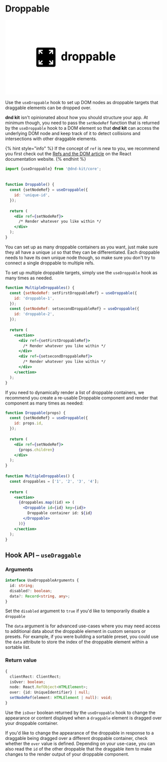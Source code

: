 # Droppable

![](../.gitbook/assets/droppable-large.svg)

Use the `useDroppable` hook to set up DOM nodes as droppable targets that draggable elements can be dropped over. 

**dnd kit** isn't opinionated about how you should structure your app. At minimum though, you need to pass the `setNodeRef` function that is returned by the `useDroppable` hook to a DOM element so that **dnd kit** can access the underlying DOM node and keep track of it to detect collisions and intersections with other draggable elements. 

{% hint style="info" %}
 If the concept of `ref` is new to you, we recommend you first check out the [Refs and the DOM article](https://reactjs.org/docs/refs-and-the-dom.html#adding-a-ref-to-a-dom-element) on the React documentation website.
{% endhint %}

```jsx
import {useDroppable} from '@dnd-kit/core';


function Droppable() {
  const {setNodeRef} = useDroppable({
    id: 'unique-id',
  });
  
  return (
    <div ref={setNodeRef}>
      /* Render whatever you like within */
    </div>
  );
}
```

You can set up as many droppable containers as you want, just make sure they all have a unique `id` so that they can be differentiated. Each droppable needs to have its own unique node though, so make sure you don't try to connect a single droppable to multiple refs.

To set up multiple droppable targets, simply use the `useDroppable` hook as many times as needed.

```jsx
function MultipleDroppables() {
  const {setNodeRef: setFirstDroppableRef} = useDroppable({
    id: 'droppable-1',
  });
  const {setNodeRef: setsecondDroppableRef} = useDroppable({
    id: 'droppable-2',
  });
  
  return (
    <section>
      <div ref={setFirstDroppableRef}>
        /* Render whatever you like within */
      </div>
      <div ref={setsecondDroppableRef}>
        /* Render whatever you like within */
      </div>
    </section>
  );
}
```

If you need to dynamically render a list of droppable containers, we recommend you create a re-usable Droppable component and render that component as many times as needed:

```jsx
function Droppable(props) {
  const {setNodeRef} = useDroppable({
    id: props.id,
  });
  
  return (
    <div ref={setNodeRef}>
      {props.children}
    </div>
  );
}

function MultipleDroppables() {
  const droppables = ['1', '2', '3', '4'];
  
  return (
    <section>
      {droppables.map((id) => (
        <Droppable id={id} key={id}>
          Droppable container id: ${id}
        </Droppable>
      ))}
    </section>
  );
}
```

## Hook API – `useDraggable`

### Arguments

```typescript
interface UseDroppableArguments {
  id: string;
  disabled?: boolean;
  data?: Record<string, any>;
}
```

Set the `disabled` argument to `true` if you'd like to temporarily disable a `droppable` 

The `data` argument is for advanced use-cases where you may need access to additional data about the droppable element in custom sensors or presets. For example, if you were building a sortable preset, you could use the `data` attribute to store the index of the droppable element within a sortable list.  

### Return value

```typescript
{
  clientRect: ClientRect;
  isOver: boolean;
  node: React.RefObject<HTMLElement>;
  over: {id: UniqueIdentifier} | null;
  setNodeRef(element: HTMLElement | null): void;
}
```

Use the `isOver` boolean returned by the `useDroppable` hook to change the appearance or content displayed when a `draggable` element is dragged over your droppable container. 

If you'd like to change the appearance of the droppable in response to a draggable being dragged over a different droppable container, check whether the `over` value is defined. Depending on your use-case, you can also read the `id` of the other droppable that the draggable item to make changes to the render output of your droppable component.

